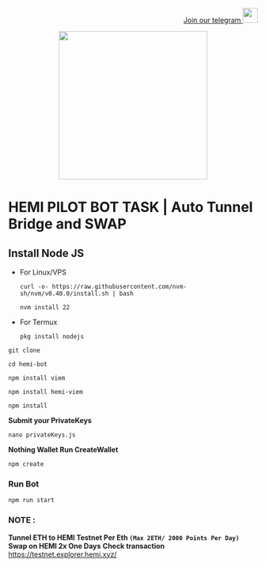 <p style="font-size:14px" align="right">
<a href="https://t.me/impulseairdrop" target="_blank">Join our telegram <img src="![image](https://github.com/user-attachments/assets/c49ab223-abff-4ede-a6cf-405270f42093)
" width="30"/></a>
</p>

<p align="center">
  <img height="300" height="auto" src="![image](![photo_2024-09-23_21-50-28](https://github.com/user-attachments/assets/77cedb42-29d1-49e7-94f0-799b9cd3a537)
)
">
</p>

# HEMI PILOT BOT TASK | Auto Tunnel Bridge and SWAP

## Install Node JS
- For Linux/VPS
  ```
  curl -o- https://raw.githubusercontent.com/nvm-sh/nvm/v0.40.0/install.sh | bash
  ```
  ```
  nvm install 22
  ```
- For Termux
  ```
  pkg install nodejs
  ```

```
git clone 
```
```
cd hemi-bot
```
```
npm install viem
```
```
npm install hemi-viem
```
```
npm install
```
**Submit your PrivateKeys**
```
nano privateKeys.js
```
**Nothing Wallet Run CreateWallet**
```
npm create
```
### Run Bot
```
npm run start
```
### NOTE :
**Tunnel ETH to HEMI Testnet Per Eth ```(Max 2ETH/ 2000 Points Per Day)```**
**Swap on HEMI 2x One Days**
**Check transaction** https://testnet.explorer.hemi.xyz/
